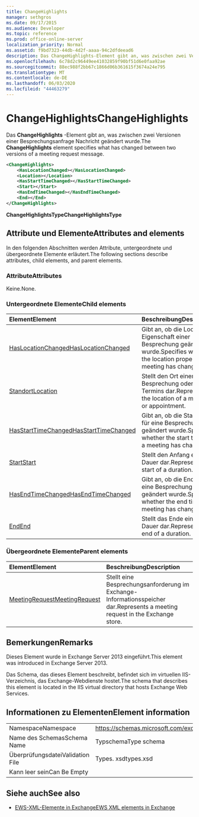 ```yaml
---
title: ChangeHighlights
manager: sethgros
ms.date: 09/17/2015
ms.audience: Developer
ms.topic: reference
ms.prod: office-online-server
localization_priority: Normal
ms.assetid: f9bd7323-44db-4d2f-aaaa-94c2dfdeead6
description: Das ChangeHighlights-Element gibt an, was zwischen zwei Versionen einer Besprechungsanfrage Nachricht geändert wurde.
ms.openlocfilehash: 6c78d2c96449ee41032859f90bf51d6e0faa92ae
ms.sourcegitcommit: 88ec988f2bb67c1866d06b361615f3674a24e795
ms.translationtype: MT
ms.contentlocale: de-DE
ms.lasthandoff: 06/03/2020
ms.locfileid: "44463279"
---
```

# <a name="changehighlights"></a><span data-ttu-id="d60d7-103">ChangeHighlights</span><span class="sxs-lookup"><span data-stu-id="d60d7-103">ChangeHighlights</span></span>

<span data-ttu-id="d60d7-104">Das **ChangeHighlights** -Element gibt an, was zwischen zwei Versionen einer Besprechungsanfrage Nachricht geändert wurde.</span><span class="sxs-lookup"><span data-stu-id="d60d7-104">The **ChangeHighlights** element specifies what has changed between two versions of a meeting request message.</span></span> 
  
```XML
<ChangeHighlights>
    <HasLocationChanged></HasLocationChanged>
    <Location></Location>
    <HasStartTimeChanged></HasStartTimeChanged>
    <Start></Start>
    <HasEndTimeChanged></HasEndTimeChanged>
    <End></End>
</ChangeHighlights>
```

 <span data-ttu-id="d60d7-105">**ChangeHighlightsType**</span><span class="sxs-lookup"><span data-stu-id="d60d7-105">**ChangeHighlightsType**</span></span>
## <a name="attributes-and-elements"></a><span data-ttu-id="d60d7-106">Attribute und Elemente</span><span class="sxs-lookup"><span data-stu-id="d60d7-106">Attributes and elements</span></span>

<span data-ttu-id="d60d7-107">In den folgenden Abschnitten werden Attribute, untergeordnete und übergeordnete Elemente erläutert.</span><span class="sxs-lookup"><span data-stu-id="d60d7-107">The following sections describe attributes, child elements, and parent elements.</span></span>
  
### <a name="attributes"></a><span data-ttu-id="d60d7-108">Attribute</span><span class="sxs-lookup"><span data-stu-id="d60d7-108">Attributes</span></span>

<span data-ttu-id="d60d7-109">Keine.</span><span class="sxs-lookup"><span data-stu-id="d60d7-109">None.</span></span>
  
### <a name="child-elements"></a><span data-ttu-id="d60d7-110">Untergeordnete Elemente</span><span class="sxs-lookup"><span data-stu-id="d60d7-110">Child elements</span></span>

|<span data-ttu-id="d60d7-111">**Element**</span><span class="sxs-lookup"><span data-stu-id="d60d7-111">**Element**</span></span>|<span data-ttu-id="d60d7-112">**Beschreibung**</span><span class="sxs-lookup"><span data-stu-id="d60d7-112">**Description**</span></span>|
|:-----|:-----|
|[<span data-ttu-id="d60d7-113">HasLocationChanged</span><span class="sxs-lookup"><span data-stu-id="d60d7-113">HasLocationChanged</span></span>](haslocationchanged.md) <br/> |<span data-ttu-id="d60d7-114">Gibt an, ob die Location-Eigenschaft einer Besprechung geändert wurde.</span><span class="sxs-lookup"><span data-stu-id="d60d7-114">Specifies whether the location property of a meeting has changed.</span></span>  <br/> |
|[<span data-ttu-id="d60d7-115">Standort</span><span class="sxs-lookup"><span data-stu-id="d60d7-115">Location</span></span>](location.md) <br/> |<span data-ttu-id="d60d7-116">Stellt den Ort einer Besprechung oder eines Termins dar.</span><span class="sxs-lookup"><span data-stu-id="d60d7-116">Represents the location of a meeting or appointment.</span></span>  <br/> |
|[<span data-ttu-id="d60d7-117">HasStartTimeChanged</span><span class="sxs-lookup"><span data-stu-id="d60d7-117">HasStartTimeChanged</span></span>](hasstarttimechanged.md) <br/> |<span data-ttu-id="d60d7-118">Gibt an, ob die Startzeit für eine Besprechung geändert wurde.</span><span class="sxs-lookup"><span data-stu-id="d60d7-118">Specifies whether the start time for a meeting has changed.</span></span>  <br/> |
|[<span data-ttu-id="d60d7-119">Start</span><span class="sxs-lookup"><span data-stu-id="d60d7-119">Start</span></span>](start.md) <br/> |<span data-ttu-id="d60d7-120">Stellt den Anfang einer Dauer dar.</span><span class="sxs-lookup"><span data-stu-id="d60d7-120">Represents the start of a duration.</span></span>  <br/> |
|[<span data-ttu-id="d60d7-121">HasEndTimeChanged</span><span class="sxs-lookup"><span data-stu-id="d60d7-121">HasEndTimeChanged</span></span>](hasendtimechanged.md) <br/> |<span data-ttu-id="d60d7-122">Gibt an, ob die Endzeit für eine Besprechung geändert wurde.</span><span class="sxs-lookup"><span data-stu-id="d60d7-122">Specifies whether the end time for a meeting has changed.</span></span>  <br/> |
|[<span data-ttu-id="d60d7-123">End</span><span class="sxs-lookup"><span data-stu-id="d60d7-123">End </span></span>](end-ex15websvcsotherref.md) <br/> |<span data-ttu-id="d60d7-124">Stellt das Ende einer Dauer dar.</span><span class="sxs-lookup"><span data-stu-id="d60d7-124">Represents the end of a duration.</span></span>  <br/> |
   
### <a name="parent-elements"></a><span data-ttu-id="d60d7-125">Übergeordnete Elemente</span><span class="sxs-lookup"><span data-stu-id="d60d7-125">Parent elements</span></span>

|<span data-ttu-id="d60d7-126">**Element**</span><span class="sxs-lookup"><span data-stu-id="d60d7-126">**Element**</span></span>|<span data-ttu-id="d60d7-127">**Beschreibung**</span><span class="sxs-lookup"><span data-stu-id="d60d7-127">**Description**</span></span>|
|:-----|:-----|
|[<span data-ttu-id="d60d7-128">MeetingRequest</span><span class="sxs-lookup"><span data-stu-id="d60d7-128">MeetingRequest</span></span>](meetingrequest.md) <br/> |<span data-ttu-id="d60d7-129">Stellt eine Besprechungsanforderung im Exchange-Informationsspeicher dar.</span><span class="sxs-lookup"><span data-stu-id="d60d7-129">Represents a meeting request in the Exchange store.</span></span>  <br/> |
   
## <a name="remarks"></a><span data-ttu-id="d60d7-130">Bemerkungen</span><span class="sxs-lookup"><span data-stu-id="d60d7-130">Remarks</span></span>

<span data-ttu-id="d60d7-131">Dieses Element wurde in Exchange Server 2013 eingeführt.</span><span class="sxs-lookup"><span data-stu-id="d60d7-131">This element was introduced in Exchange Server 2013.</span></span>
  
<span data-ttu-id="d60d7-132">Das Schema, das dieses Element beschreibt, befindet sich im virtuellen IIS-Verzeichnis, das Exchange-Webdienste hostet.</span><span class="sxs-lookup"><span data-stu-id="d60d7-132">The schema that describes this element is located in the IIS virtual directory that hosts Exchange Web Services.</span></span>
  
## <a name="element-information"></a><span data-ttu-id="d60d7-133">Informationen zu Elementen</span><span class="sxs-lookup"><span data-stu-id="d60d7-133">Element information</span></span>

|||
|:-----|:-----|
|<span data-ttu-id="d60d7-134">Namespace</span><span class="sxs-lookup"><span data-stu-id="d60d7-134">Namespace</span></span>  <br/> |https://schemas.microsoft.com/exchange/services/2006/types  <br/> |
|<span data-ttu-id="d60d7-135">Name des Schemas</span><span class="sxs-lookup"><span data-stu-id="d60d7-135">Schema Name</span></span>  <br/> |<span data-ttu-id="d60d7-136">Typschema</span><span class="sxs-lookup"><span data-stu-id="d60d7-136">Type schema</span></span>  <br/> |
|<span data-ttu-id="d60d7-137">Überprüfungsdatei</span><span class="sxs-lookup"><span data-stu-id="d60d7-137">Validation File</span></span>  <br/> |<span data-ttu-id="d60d7-138">Types. xsd</span><span class="sxs-lookup"><span data-stu-id="d60d7-138">types.xsd</span></span>  <br/> |
|<span data-ttu-id="d60d7-139">Kann leer sein</span><span class="sxs-lookup"><span data-stu-id="d60d7-139">Can Be Empty</span></span>  <br/> ||
   
## <a name="see-also"></a><span data-ttu-id="d60d7-140">Siehe auch</span><span class="sxs-lookup"><span data-stu-id="d60d7-140">See also</span></span>



- [<span data-ttu-id="d60d7-141">EWS-XML-Elemente in Exchange</span><span class="sxs-lookup"><span data-stu-id="d60d7-141">EWS XML elements in Exchange</span></span>](ews-xml-elements-in-exchange.md)

